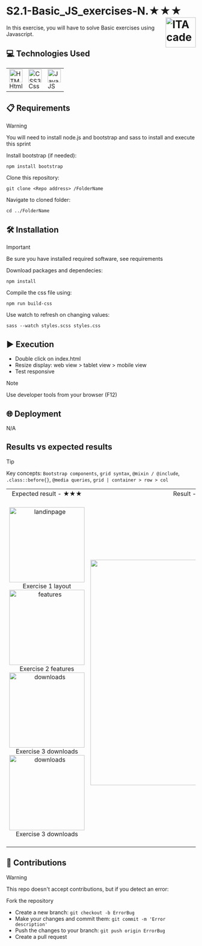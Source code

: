 # S2.1-Basic_JS_exercises-N.★★★ <a href="https://github.com/LLuisPP/ITA_FrontEnd"> <img width="80" align="right" alt="ITAcademy" src="https://github.com/user-attachments/assets/1ecb00ab-82bd-4c76-9fe4-8ab273b8cc3e"></a>
In this exercise, you will have to solve Basic exercises using Javascript.

<h2>💻 Technologies Used</h2>

<div align="center">
<table>
  <tr>
      <td>
        <a href="#"><img src="https://cdn.jsdelivr.net/gh/devicons/devicon@latest/icons/html5/html5-original.svg" alt="HTML5" width="35" height="35"/></a><br>Html
      </td>
      <td>
        <a href="#"><img src="https://cdn.jsdelivr.net/gh/devicons/devicon@latest/icons/css3/css3-original.svg" alt="CSS3" width="35" height="35"/></a><br>Css
      </td>
      <td>
        <a href="#"><img src="https://cdn.jsdelivr.net/gh/devicons/devicon@latest/icons/javascript/javascript-original.svg" alt="Javascript" width="35" height="35"/></a><br>JS
      </td>
  </tr>
</table>

</div>

<h2>📋 Requirements</h2>

> [!WARNING]
> You will need to install node.js and bootstrap and sass to install and execute this sprint

<div align="left">
Install bootstrap (if needed):
  
`````
npm install bootstrap
`````
  
Clone this repository:
  
`````
git clone <Repo address> /FolderName
`````

Navigate to cloned folder:

`````
cd ../FolderName
`````
</div>

<h2>🛠️ Installation</h2>

> [!IMPORTANT]
> Be sure you have installed required software, see requirements

<div align="left">
Download packages and dependecies:
  
`````
npm install
`````
Compile the css file using:
`````
npm run build-css
`````
Use watch to refresh on changing values:
`````
sass --watch styles.scss styles.css
`````


</div>

<h2>▶️ Execution</h2>

- Double click on index.html
- Resize display: web view > tablet view > mobile view
- Test responsive

> [!NOTE]
> Use developer tools from your browser (F12)

<h2>🌐 Deployment</h2>

<div align="left">
N/A
</div>

<h2>Results vs expected results</h2>

> [!Tip]
> Key concepts: `Bootstrap components`, `grid syntax`, `@mixin / @include`, `.class::before{}`, `@media queries`, `grid | container > row > col`

<div align="center">
<table>
  <tr>
    <td align="center">
      Expected result - ★★★
    </td>  
    <td align="center">
      Result - Level ★★★
    </td>
  </tr>
  <tr>
    <td align="center">
      <br><a href="#"><img src="" alt="landinpage" width="200" /></a><br>Exercise 1 layout<br>
      <a href="#"><img src="" alt="features" width="200" /></a><br>Exercise 2 features<br>
      <a href="#"><img src="" alt="downloads" width="200" /></a><br>Exercise 3 downloads<br>
      <a href="#"><img src="" alt="downloads" width="200" /></a><br>Exercise 3 downloads<br><br>
    </td>  
    <td align="center">
      <a href="#"><img src="" alt="Result" width="600" /></a>
    </td>
  </tr>
</table>
</div>

<h2>🤝 Contributions</h2>

> [!WARNING]
> This repo doesn't accept contributions, but if you detect an error:
 
Fork the repository  
- Create a new branch: `git checkout -b ErrorBug`
- Make your changes and commit them: `git commit -m 'Error description'`
- Push the changes to your branch: `git push origin ErrorBug`
- Create a pull request
